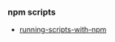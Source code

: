 ### npm scripts
- [running-scripts-with-npm](http://www.jayway.com/2014/03/28/running-scripts-with-npm/)